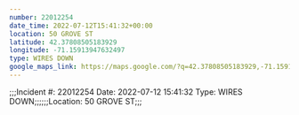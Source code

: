 ```yaml
---
number: 22012254
date_time: 2022-07-12T15:41:32+00:00
location: 50 GROVE ST
latitude: 42.37808505183929
longitude: -71.15913947632497
type: WIRES DOWN
google_maps_link: https://maps.google.com/?q=42.37808505183929,-71.15913947632497
---
```


;;;Incident #: 22012254  Date: 2022-07-12 15:41:32   Type: WIRES DOWN;;;;;;Location: 50 GROVE ST;;;

